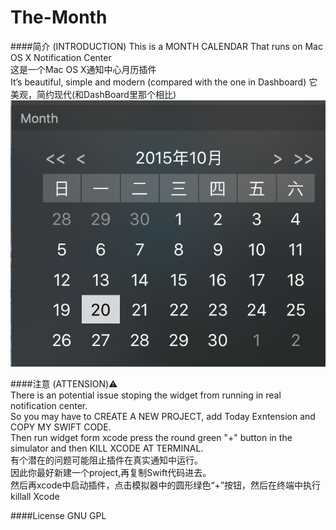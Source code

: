 # The-Month
####简介 (INTRODUCTION)
This is a MONTH CALENDAR That runs on Mac OS X Notification Center  
这是一个Mac OS X通知中心月历插件  
It’s beautiful, simple and modern (compared with the one in Dashboard) 
它美观，简约现代(和DashBoard里那个相比)
![Preview](https://raw.githubusercontent.com/ExTEnS10N/The-Month/master/preview.png)  
  
####注意 (ATTENSION)⚠️  
There is an potential issue stoping the widget from running in real notification center.  
So you may have to CREATE A NEW PROJECT, add Today Exntension and COPY MY SWIFT CODE.  
Then run widget form xcode press the round green "+" button in the simulator and then KILL XCODE AT TERMINAL.  
有个潜在的问题可能阻止插件在真实通知中运行。  
因此你最好新建一个project,再复制Swift代码进去。  
然后再xcode中启动插件，点击模拟器中的圆形绿色“+”按钮，然后在终端中执行killall Xcode  

####License
GNU GPL
